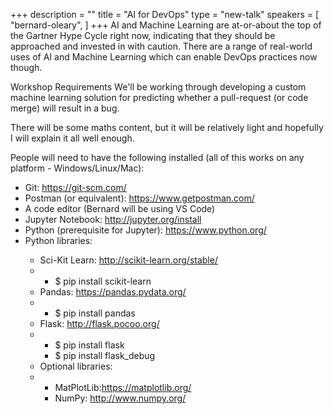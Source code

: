 +++
description = ""
title = "AI for DevOps"
type = "new-talk"
speakers = [
        "bernard-oleary",
]
+++
AI and Machine Learning are at-or-about the top of the Gartner Hype Cycle right now, indicating that they should be approached and invested in with caution. There are a range of real-world uses of AI and Machine Learning which can enable DevOps practices now though.

Workshop Requirements
We'll be working through developing a custom machine learning solution for predicting whether a pull-request (or code merge) will result in a bug.

There will be some maths content, but it will be relatively light and hopefully I will explain it all well enough. 

People will need to have the following installed (all of this works on any platform - Windows/Linux/Mac):

<ul>
 <li>Git: <a href="https://git-scm.com/" target="_blank">https://git-scm.com/</a></li>
 <li>Postman (or equivalent): <a href="https://www.getpostman.com/" target="_blank">https://www.getpostman.com/</a></li>
 <li>A code editor (Bernard will be using VS Code)</li>
 <li>Jupyter Notebook: <a href="http://jupyter.org/install" target="_blank">http://jupyter.org/install</a></li>
 <li>Python (prerequisite for Jupyter): <a href="https://www.python.org/" target="_blank">https://www.python.org/</a></li>
 <li>Python libraries:</li>
 <ul>
   <li>Sci-Kit Learn: <a href="http://scikit-learn.org/stable/" target="_blank">http://scikit-learn.org/stable/</a></li>
   <li><ul><li>$ pip install scikit-learn</li></ul></li>
   <li>Pandas: <a href="https://pandas.pydata.org/" target="_blank">https://pandas.pydata.org/</a></li>
   <li><ul><li>$ pip install pandas</li></ul></li>
   <li>Flask: <a href="http://flask.pocoo.org/" target="_blank">http://flask.pocoo.org/</a></li>
   <li><ul><li>$ pip install flask</li><li>$ pip install flask_debug</li></ul></li>
   <li>Optional libraries:</li>
   <li>
    <ul>
     <li>MatPlotLib:<a href="https://matplotlib.org/" target="_blank">https://matplotlib.org/</a></li>
     <li>NumPy: <a href="http://www.numpy.org/" target="_blank">http://www.numpy.org/</a></li>
    </ul>
   </li>
  </ul>
<ul>